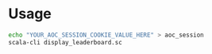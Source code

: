 
# Usage

```zsh
echo "YOUR_AOC_SESSION_COOKIE_VALUE_HERE" > aoc_session
scala-cli display_leaderboard.sc
```
